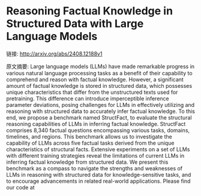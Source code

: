 # Reasoning Factual Knowledge in Structured Data with Large Language Models

链接: http://arxiv.org/abs/2408.12188v1

原文摘要:
Large language models (LLMs) have made remarkable progress in various natural
language processing tasks as a benefit of their capability to comprehend and
reason with factual knowledge. However, a significant amount of factual
knowledge is stored in structured data, which possesses unique characteristics
that differ from the unstructured texts used for pretraining. This difference
can introduce imperceptible inference parameter deviations, posing challenges
for LLMs in effectively utilizing and reasoning with structured data to
accurately infer factual knowledge. To this end, we propose a benchmark named
StructFact, to evaluate the structural reasoning capabilities of LLMs in
inferring factual knowledge. StructFact comprises 8,340 factual questions
encompassing various tasks, domains, timelines, and regions. This benchmark
allows us to investigate the capability of LLMs across five factual tasks
derived from the unique characteristics of structural facts. Extensive
experiments on a set of LLMs with different training strategies reveal the
limitations of current LLMs in inferring factual knowledge from structured
data. We present this benchmark as a compass to navigate the strengths and
weaknesses of LLMs in reasoning with structured data for knowledge-sensitive
tasks, and to encourage advancements in related real-world applications. Please
find our code at 